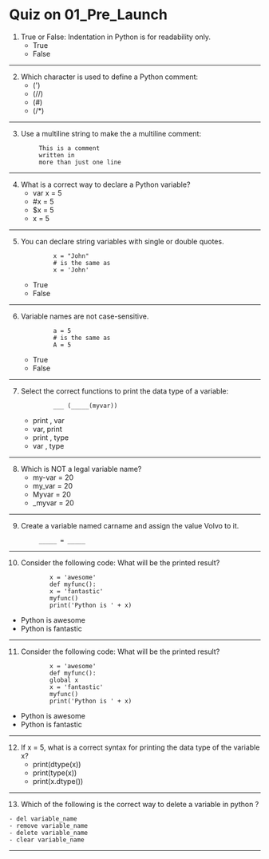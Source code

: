 # Quiz on 01_Pre_Launch

1. True or False: Indentation in Python is for readability only.
    - True 
    - False

<hr>

2. Which character is used to define a Python comment:
    - (')
    - (//)
    - (#)
    - (/*)

<hr>

3. Use a multiline string to make the a multiline comment:

            This is a comment
            written in 
            more than just one line


<hr>

4. What is a correct way to declare a Python variable?
    - var x = 5
    - #x = 5
    - $x = 5
    - x = 5

<hr>

5. You can declare string variables with single or double quotes.
               
                x = "John"
                # is the same as
                x = 'John'

    - True
    - False 

<hr>

6. Variable names are not case-sensitive.
                            
                a = 5
                # is the same as
                A = 5
    - True
    - False

<hr>

7. Select the correct functions to print the data type of a variable:

                ___ (_____(myvar))

    - print , var
    - var, print
    - print , type
    - var , type 

<hr>

8. Which is NOT a legal variable name?
    - my-var = 20
    - my_var = 20
    - Myvar = 20
    - _myvar = 20

<hr>

9. Create a variable named carname and assign the value Volvo to it.

            _____ = _____

<hr>

10. Consider the following code:
What will be the printed result?

                x = 'awesome'
                def myfunc():
                x = 'fantastic'
                myfunc()
                print('Python is ' + x)

- Python is awesome
- Python is fantastic

<hr>

11. Consider the following code:
What will be the printed result?
               
                x = 'awesome'
                def myfunc():
                global x
                x = 'fantastic'
                myfunc()
                print('Python is ' + x)

- Python is awesome
- Python is fantastic

<hr>

12. If x = 5, what is a correct syntax for printing the data type of the variable x?
    - print(dtype(x))
    - print(type(x))
    - print(x.dtype())

<hr>

 13. Which of the following is the correct way to delete a variable in python ?

    - del variable_name 
    - remove variable_name
    - delete variable_name
    - clear variable_name

<hr>





